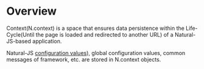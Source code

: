 Overview
===

Context(N.context) is a space that ensures data persistence within the Life-Cycle(Until the page is loaded and redirected to another URL) of a Natural-JS-based application.

Natural-JS [configuration values](#html/naturaljs/refr/refr0102.html)), global configuration values, common messages of framework, etc. are stored in N.context objects.